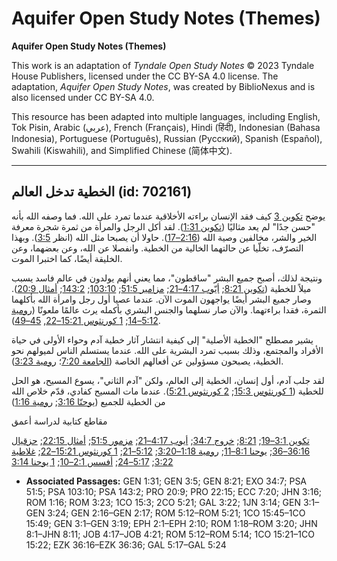 # Aquifer Open Study Notes (Themes)

**Aquifer Open Study Notes (Themes)**

This work is an adaptation of *Tyndale Open Study Notes* © 2023 Tyndale House Publishers, licensed under the CC BY\-SA 4\.0 license. The adaptation, *Aquifer Open Study Notes*, was created by BiblioNexus and is also licensed under CC BY\-SA 4\.0\.

This resource has been adapted into multiple languages, including English, Tok Pisin, Arabic (عربي), French (Français), Hindi (हिंदी), Indonesian (Bahasa Indonesia), Portuguese (Português), Russian (Русский), Spanish (Español), Swahili (Kiswahili), and Simplified Chinese (简体中文).



--------------------------------

## الخطية تدخل العالم (id: 702161)

يوضح [تكوين 3](https://ref.ly/Gen3:1-Gen3:24) كيف فقد الإنسان براءته الأخلاقية عندما تمرد على الله. فما وصفه الله بأنه "حسن جدًا" لم يعد مثاليًا ([تكوين 1:31](https://ref.ly/Gen1:31)). لقد أكل الرجل والمرأة من ثمرة شجرة معرفة الخير والشر، مخالفين وصية الله ([2:16–17](https://ref.ly/Gen2:16-Gen2:17)). حاولا أن يصبحا مثل الله (انظر [3:5](https://ref.ly/Gen3:5)). وبهذا التصرّف، تخلّيا عن حالتهما الخالية من الخطية. وانفصلا عن الله، وعن بعضهما، وعن الخليقة أيضًا، كما اختبرا الموت.

ونتيجة لذلك، أصبح جميع البشر "ساقطون"، مما يعني أنهم يولدون في عالم فاسد يسبب ميلاً للخطية ([تكوين 8:21](https://ref.ly/Gen8:21); [أيّوب 4:17–21](https://ref.ly/Job4:17-Job4:21); [مزامير 51:5](https://ref.ly/Ps51:5); [103:10](https://ref.ly/Ps103:10); [143:2](https://ref.ly/Ps143:2); [أمثال 20:9](https://ref.ly/Prov20:9)). وصار جميع البشر أيضًا يواجهون الموت الآن. عندما عصيا أول رجل وامرأة الله بأكلهما الثمرة، فقدا براءتهما. والآن صار نسلهما والجنس البشري بأكمله يرث عالمًا ملعونًا ([رومية 5:12–14](https://ref.ly/Rom5:12-Rom5:14); [1 كورنثوس 15:21–22](https://ref.ly/1Cor15:21-1Cor15:22), [45–49](https://ref.ly/1Cor15:45-1Cor15:49)).

يشير مصطلح "الخطية الأصلية" إلى كيفية انتشار آثار خطية آدم وحواء الأولى في حياة الأفراد والمجتمع، وذلك بسبب تمرد البشرية على الله. عندما يستسلم الناس لميولهم نحو الخطية، يصبحون مسؤولين عن أفعالهم الخاصة ([الجامعة 7:20](https://ref.ly/Eccl7:20)؛ [رومية 3:23](https://ref.ly/Rom3:23)).

لقد جلب آدم، أول إنسان، الخطية إلى العالم، ولكن "آدم الثاني"، يسوع المسيح، هو الحل للخطية ([1 كورنثوس 15:3](https://ref.ly/1Cor15:3); [2 كورنثوس 5:21](https://ref.ly/2Cor5:21)). عندما مات المسيح كفادي، قدّم خلاص الله من الخطية للجميع ([يوحنّا 3:16](https://ref.ly/John3:16); [رومية 1:16](https://ref.ly/Rom1:16))

مقاطع كتابية لدراسة أعمق

[تكوين 3:1–19](https://ref.ly/Gen3:1-Gen3:19); [8:21](https://ref.ly/Gen8:21); [خروج 34:7](https://ref.ly/Exod34:7); [أيوب 4:17–21](https://ref.ly/Job4:17-Job4:21); [مزمور 51:5](https://ref.ly/Ps51:5); [أمثال 22:15](https://ref.ly/Prov22:15); [حزقيال 36:16–36](https://ref.ly/Ezek36:16-Ezek36:36); [يوحنا 8:1–11](https://ref.ly/John8:1-John8:11); [رومية 1:18–3:20](https://ref.ly/Rom1:18-Rom3:20); [5:12–21](https://ref.ly/Rom5:12-Rom5:21); [1 كورنثوس 15:21–22](https://ref.ly/1Cor15:21-1Cor15:22); [غلاطية 3:22](https://ref.ly/Gal3:22); [5:17–24](https://ref.ly/Gal5:17-Gal5:24); [أفسس 2:1–10](https://ref.ly/Eph2:1-Eph2:10); [1 يوحنا 3:14](https://ref.ly/1John3:14)

* **Associated Passages:** GEN 1:31; GEN 3:5; GEN 8:21; EXO 34:7; PSA 51:5; PSA 103:10; PSA 143:2; PRO 20:9; PRO 22:15; ECC 7:20; JHN 3:16; ROM 1:16; ROM 3:23; 1CO 15:3; 2CO 5:21; GAL 3:22; 1JN 3:14; GEN 3:1–GEN 3:24; GEN 2:16–GEN 2:17; ROM 5:12–ROM 5:21; 1CO 15:45–1CO 15:49; GEN 3:1–GEN 3:19; EPH 2:1–EPH 2:10; ROM 1:18–ROM 3:20; JHN 8:1–JHN 8:11; JOB 4:17–JOB 4:21; ROM 5:12–ROM 5:14; 1CO 15:21–1CO 15:22; EZK 36:16–EZK 36:36; GAL 5:17–GAL 5:24

